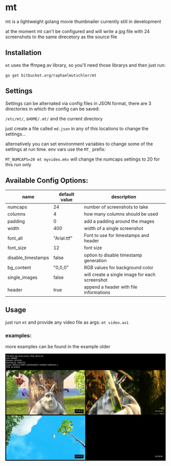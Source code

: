# mt

mt is a lightweight golang movie thumbnailer currently still in development

at the moment mt can't be configured and will write a jpg file with 24 screenshots to the same direcetory as the source file

## Installation

`mt` uses the ffmpeg av library, so you'll need those librarys and then just run:

`go get bitbucket.org/raphaelmutschler/mt`

## Settings

Settings can be alternated via config files in JSON format, there are 3 directories in which the config can be saved:

`/etc/mt/`, `$HOME/.mt/` and the current directory

just create a file called `md.json` in any of this locations to change the settings...

alternatively you can set environment variables to change some of the settings at run time. env vars use the `MT_` prefix:

`MT_NUMCAPS=20 mt myvideo.mkv` will change the numcaps settings to 20 for this run only

## Available Config Options:

| name | default value | description |
| ---- | ----- | ----------- |
| numcaps | 24 | number of screenshots to take |
| columns | 4 | how many columns should be used |
| padding | 0 | add a padding around the images |
| width | 400 | width of a single screenshot |
| font_all | "Arial.ttf" | Font to use for timestamps and header |
| font_size | 12 | font size |
| disable_timestamps | false | option to disable timestamp generation |
| bg_content | "0,0,0" | RGB values for background color |
| single_images | false | will create a single image for each screenshot |
| header | true | append a header with file informations |


## Usage

just run `mt` and provide any video file as args:
`mt video.avi`

### examples:

more examples can be found in the example older

![alt text](./example/mt_2x2.jpg)